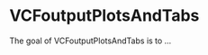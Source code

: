 
<!-- README.md is generated from README.Rmd. Please edit that file -->

# VCFoutputPlotsAndTabs

<!-- badges: start -->
<!-- badges: end -->

The goal of VCFoutputPlotsAndTabs is to …
